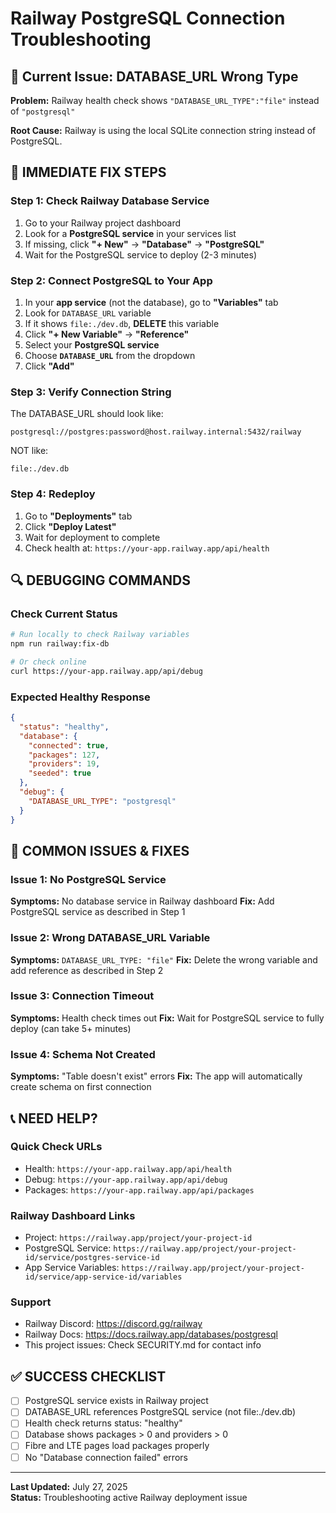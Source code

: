 # Railway PostgreSQL Connection Troubleshooting

## 🚨 Current Issue: DATABASE_URL Wrong Type

**Problem:** Railway health check shows `"DATABASE_URL_TYPE":"file"` instead of `"postgresql"`

**Root Cause:** Railway is using the local SQLite connection string instead of PostgreSQL.

## 🔧 IMMEDIATE FIX STEPS

### Step 1: Check Railway Database Service
1. Go to your Railway project dashboard
2. Look for a **PostgreSQL service** in your services list
3. If missing, click **"+ New"** → **"Database"** → **"PostgreSQL"**
4. Wait for the PostgreSQL service to deploy (2-3 minutes)

### Step 2: Connect PostgreSQL to Your App
1. In your **app service** (not the database), go to **"Variables"** tab
2. Look for `DATABASE_URL` variable
3. If it shows `file:./dev.db`, **DELETE** this variable
4. Click **"+ New Variable"** → **"Reference"**
5. Select your **PostgreSQL service**
6. Choose **`DATABASE_URL`** from the dropdown
7. Click **"Add"**

### Step 3: Verify Connection String
The DATABASE_URL should look like:
```
postgresql://postgres:password@host.railway.internal:5432/railway
```

NOT like:
```
file:./dev.db
```

### Step 4: Redeploy
1. Go to **"Deployments"** tab
2. Click **"Deploy Latest"**
3. Wait for deployment to complete
4. Check health at: `https://your-app.railway.app/api/health`

## 🔍 DEBUGGING COMMANDS

### Check Current Status
```bash
# Run locally to check Railway variables
npm run railway:fix-db

# Or check online
curl https://your-app.railway.app/api/debug
```

### Expected Healthy Response
```json
{
  "status": "healthy",
  "database": {
    "connected": true,
    "packages": 127,
    "providers": 19,
    "seeded": true
  },
  "debug": {
    "DATABASE_URL_TYPE": "postgresql"
  }
}
```

## 🚨 COMMON ISSUES & FIXES

### Issue 1: No PostgreSQL Service
**Symptoms:** No database service in Railway dashboard
**Fix:** Add PostgreSQL service as described in Step 1

### Issue 2: Wrong DATABASE_URL Variable
**Symptoms:** `DATABASE_URL_TYPE: "file"`
**Fix:** Delete the wrong variable and add reference as described in Step 2

### Issue 3: Connection Timeout
**Symptoms:** Health check times out
**Fix:** Wait for PostgreSQL service to fully deploy (can take 5+ minutes)

### Issue 4: Schema Not Created
**Symptoms:** "Table doesn't exist" errors
**Fix:** The app will automatically create schema on first connection

## 📞 NEED HELP?

### Quick Check URLs
- Health: `https://your-app.railway.app/api/health`
- Debug: `https://your-app.railway.app/api/debug`
- Packages: `https://your-app.railway.app/api/packages`

### Railway Dashboard Links
- Project: `https://railway.app/project/your-project-id`
- PostgreSQL Service: `https://railway.app/project/your-project-id/service/postgres-service-id`
- App Service Variables: `https://railway.app/project/your-project-id/service/app-service-id/variables`

### Support
- Railway Discord: https://discord.gg/railway
- Railway Docs: https://docs.railway.app/databases/postgresql
- This project issues: Check SECURITY.md for contact info

## ✅ SUCCESS CHECKLIST

- [ ] PostgreSQL service exists in Railway project
- [ ] DATABASE_URL references PostgreSQL service (not file:./dev.db)
- [ ] Health check returns status: "healthy"
- [ ] Database shows packages > 0 and providers > 0
- [ ] Fibre and LTE pages load packages properly
- [ ] No "Database connection failed" errors

---

**Last Updated:** July 27, 2025  
**Status:** Troubleshooting active Railway deployment issue